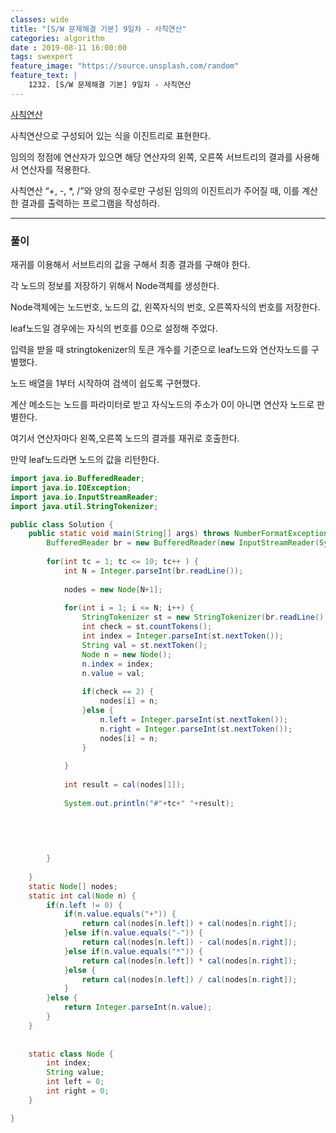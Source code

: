 ```yaml
---
classes: wide
title: "[S/W 문제해결 기본] 9일차 - 사칙연산"
categories: algorithm
date : 2019-08-11 16:00:00
tags: swexpert
feature_image: "https://source.unsplash.com/random"
feature_text: |
    1232. [S/W 문제해결 기본] 9일차 - 사칙연산
---
```


[사칙연산](https://swexpertacademy.com/main/code/problem/problemDetail.do?contestProbId=AV141J8KAIcCFAYD)

사칙연산으로 구성되어 있는 식을 이진트리로 표현한다.

임의의 정점에 연산자가 있으면 해당 연산자의 왼쪽, 오른쪽 서브트리의 결과를 사용해서 연산자를 적용한다.

사칙연산 “+, -, *, /”와 양의 정수로만 구성된 임의의 이진트리가 주어질 때, 이를 계산한 결과를 출력하는 프로그램을 작성하라.

---

### 풀이

재귀를 이용해서 서브트리의 값을 구해서 최종 결과를 구해야 한다.

각 노드의 정보를 저장하기 위해서 Node객체를 생성한다.

Node객체에는 노드번호, 노드의 값, 왼쪽자식의 번호, 오른쪽자식의 번호를 저장한다.

leaf노드일 경우에는 자식의 번호를 0으로 설정해 주었다.

입력을 받을 때 stringtokenizer의 토큰 개수를 기준으로 leaf노드와 연산자노드를 구별했다.

노드 배열을 1부터 시작하여 검색이 쉽도록 구현했다.

계산 메소드는 노드를 파라미터로 받고 자식노드의 주소가 0이 아니면 연산자 노드로 판별한다.

여기서 연산자마다 왼쪽,오른쪽 노드의 결과를 재귀로 호출한다.

만약 leaf노드라면 노드의 값을 리턴한다.

```java
import java.io.BufferedReader;
import java.io.IOException;
import java.io.InputStreamReader;
import java.util.StringTokenizer;

public class Solution {
	public static void main(String[] args) throws NumberFormatException, IOException {
		BufferedReader br = new BufferedReader(new InputStreamReader(System.in));
	
		for(int tc = 1; tc <= 10; tc++ ) {
			int N = Integer.parseInt(br.readLine());
			
			nodes = new Node[N+1];
			
			for(int i = 1; i <= N; i++) {
				StringTokenizer st = new StringTokenizer(br.readLine(), " ");
				int check = st.countTokens();
				int index = Integer.parseInt(st.nextToken());
				String val = st.nextToken();
				Node n = new Node();
				n.index = index;
				n.value = val;
				
				if(check == 2) {
					nodes[i] = n;
				}else {
					n.left = Integer.parseInt(st.nextToken());
					n.right = Integer.parseInt(st.nextToken());
					nodes[i] = n;
				}
				
			}
			
			int result = cal(nodes[1]);
			
			System.out.println("#"+tc+" "+result);
			
			
			
			

		}
		
	}
	static Node[] nodes;
	static int cal(Node n) {
		if(n.left != 0) {
			if(n.value.equals("+")) {
				return cal(nodes[n.left]) + cal(nodes[n.right]);
			}else if(n.value.equals("-")) {
				return cal(nodes[n.left]) - cal(nodes[n.right]);
			}else if(n.value.equals("*")) {
				return cal(nodes[n.left]) * cal(nodes[n.right]);
			}else {
				return cal(nodes[n.left]) / cal(nodes[n.right]);
			}
		}else {
			return Integer.parseInt(n.value);
		}
	}
	
	
	static class Node {
		int index;
		String value;
		int left = 0;
		int right = 0;
	}

}
```